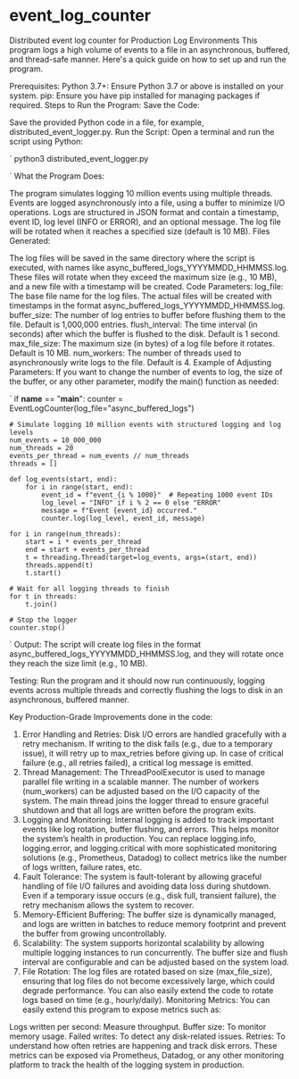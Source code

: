 # event_log_counter
Distributed event log counter for Production Log Environments
This program logs a high volume of events to a file in an asynchronous, buffered, and thread-safe manner. Here's a quick guide on how to set up and run the program.

Prerequisites:
Python 3.7+: Ensure Python 3.7 or above is installed on your system.
pip: Ensure you have pip installed for managing packages if required.
Steps to Run the Program:
Save the Code:

Save the provided Python code in a file, for example, distributed_event_logger.py.
Run the Script: Open a terminal and run the script using Python:

`
python3 distributed_event_logger.py

`
What the Program Does:

The program simulates logging 10 million events using multiple threads.
Events are logged asynchronously into a file, using a buffer to minimize I/O operations.
Logs are structured in JSON format and contain a timestamp, event ID, log level (INFO or ERROR), and an optional message.
The log file will be rotated when it reaches a specified size (default is 10 MB).
Files Generated:

The log files will be saved in the same directory where the script is executed, with names like async_buffered_logs_YYYYMMDD_HHMMSS.log.
These files will rotate when they exceed the maximum size (e.g., 10 MB), and a new file with a timestamp will be created.
Code Parameters:
log_file: The base file name for the log files. The actual files will be created with timestamps in the format async_buffered_logs_YYYYMMDD_HHMMSS.log.
buffer_size: The number of log entries to buffer before flushing them to the file. Default is 1,000,000 entries.
flush_interval: The time interval (in seconds) after which the buffer is flushed to the disk. Default is 1 second.
max_file_size: The maximum size (in bytes) of a log file before it rotates. Default is 10 MB.
num_workers: The number of threads used to asynchronously write logs to the file. Default is 4.
Example of Adjusting Parameters:
If you want to change the number of events to log, the size of the buffer, or any other parameter, modify the main() function as needed:

`
if __name__ == "__main__":
    counter = EventLogCounter(log_file="async_buffered_logs")

    # Simulate logging 10 million events with structured logging and log levels
    num_events = 10_000_000
    num_threads = 20
    events_per_thread = num_events // num_threads
    threads = []

    def log_events(start, end):
        for i in range(start, end):
            event_id = f"event_{i % 1000}"  # Repeating 1000 event IDs
            log_level = "INFO" if i % 2 == 0 else "ERROR"
            message = f"Event {event_id} occurred."
            counter.log(log_level, event_id, message)

    for i in range(num_threads):
        start = i * events_per_thread
        end = start + events_per_thread
        t = threading.Thread(target=log_events, args=(start, end))
        threads.append(t)
        t.start()

    # Wait for all logging threads to finish
    for t in threads:
        t.join()

    # Stop the logger
    counter.stop()

`
Output:
The script will create log files in the format async_buffered_logs_YYYYMMDD_HHMMSS.log, and they will rotate once they reach the size limit (e.g., 10 MB).

Testing:
Run the program and it should now run continuously, logging events across multiple threads and correctly flushing the logs to disk in an asynchronous, buffered manner.

Key Production-Grade Improvements done in the code:
1. Error Handling and Retries: Disk I/O errors are handled gracefully with a retry mechanism. If writing to the disk fails (e.g., due to a temporary issue), it will retry up to max_retries before giving up.
In case of critical failure (e.g., all retries failed), a critical log message is emitted.
2. Thread Management: The ThreadPoolExecutor is used to manage parallel file writing in a scalable manner. The number of workers (num_workers) can be adjusted based on the I/O capacity of the system.
The main thread joins the logger thread to ensure graceful shutdown and that all logs are written before the program exits.
3. Logging and Monitoring: Internal logging is added to track important events like log rotation, buffer flushing, and errors. This helps monitor the system’s health in production.
You can replace logging.info, logging.error, and logging.critical with more sophisticated monitoring solutions (e.g., Prometheus, Datadog) to collect metrics like the number of logs written, failure rates, etc.
4. Fault Tolerance: The system is fault-tolerant by allowing graceful handling of file I/O failures and avoiding data loss during shutdown. Even if a temporary issue occurs (e.g., disk full, transient failure), the retry mechanism allows the system to recover.
5. Memory-Efficient Buffering: The buffer size is dynamically managed, and logs are written in batches to reduce memory footprint and prevent the buffer from growing uncontrollably.
6. Scalability: The system supports horizontal scalability by allowing multiple logging instances to run concurrently.
The buffer size and flush interval are configurable and can be adjusted based on the system load.
7. File Rotation: The log files are rotated based on size (max_file_size), ensuring that log files do not become excessively large, which could degrade performance.
You can also easily extend the code to rotate logs based on time (e.g., hourly/daily).
Monitoring Metrics: You can easily extend this program to expose metrics such as:

Logs written per second: Measure throughput.
Buffer size: To monitor memory usage.
Failed writes: To detect any disk-related issues.
Retries: To understand how often retries are happening and track disk errors.
These metrics can be exposed via Prometheus, Datadog, or any other monitoring platform to track the health of the logging system in production.
